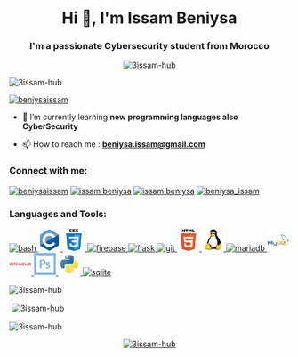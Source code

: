<!--[![MasterHead](https://techcrunch.com/wp-content/uploads/2019/04/password.gif)]-->
<h1 align="center">Hi 👋, I'm Issam Beniysa</h1>
<h3 align="center">I'm a passionate Cybersecurity student from Morocco</h3>
<p align="center"> <img src="https://cdn.dribbble.com/users/239755/screenshots/3019824/dave_coding_dribbble.gif" alt="3issam-hub" /> </p>

<p align="left"> <img src="https://komarev.com/ghpvc/?username=3issam-hub&label=Profile%20views&color=0e75b6&style=flat" alt="3issam-hub" /> </p>


<p align="left"> <a href="https://twitter.com/beniysaissam" target="blank"><img src="https://img.shields.io/twitter/follow/beniysaissam?logo=twitter&style=for-the-badge" alt="beniysaissam" /></a> </p>

- 🌱 I’m currently learning **new programming languages also CyberSecurity**

- 📫 How to reach me : **beniysa.issam@gmail.com**

<h3 align="left">Connect with me:</h3>
<p align="left">
<a href="https://twitter.com/beniysaissam" target="blank"><img align="center" src="https://raw.githubusercontent.com/rahuldkjain/github-profile-readme-generator/master/src/images/icons/Social/twitter.svg" alt="beniysaissam" height="30" width="40" /></a>
<a href="https://www.linkedin.com/in/issam-beniysa-1012971aa" target="blank"><img align="center" src="https://raw.githubusercontent.com/rahuldkjain/github-profile-readme-generator/master/src/images/icons/Social/linked-in-alt.svg" alt="issam beniysa" height="30" width="40" /></a>
<a href="https://web.facebook.com/issam.ben.528316" target="blank"><img align="center" src="https://raw.githubusercontent.com/rahuldkjain/github-profile-readme-generator/master/src/images/icons/Social/facebook.svg" alt="issam beniysa" height="30" width="40" /></a>
<a href="https://instagram.com/beniysa_issam" target="blank"><img align="center" src="https://raw.githubusercontent.com/rahuldkjain/github-profile-readme-generator/master/src/images/icons/Social/instagram.svg" alt="beniysa_issam" height="30" width="40" /></a>
</p>

<h3 align="left">Languages and Tools:</h3>
<p align="left"> <a href="https://www.gnu.org/software/bash/" target="_blank" rel="noreferrer"> <img src="https://www.vectorlogo.zone/logos/gnu_bash/gnu_bash-icon.svg" alt="bash" width="40" height="40"/> </a> <a href="https://www.cprogramming.com/" target="_blank" rel="noreferrer"> <img src="https://raw.githubusercontent.com/devicons/devicon/master/icons/c/c-original.svg" alt="c" width="40" height="40"/> </a> <a href="https://www.w3schools.com/css/" target="_blank" rel="noreferrer"> <img src="https://raw.githubusercontent.com/devicons/devicon/master/icons/css3/css3-original-wordmark.svg" alt="css3" width="40" height="40"/> </a> <a href="https://firebase.google.com/" target="_blank" rel="noreferrer"> <img src="https://www.vectorlogo.zone/logos/firebase/firebase-icon.svg" alt="firebase" width="40" height="40"/> </a> <a href="https://flask.palletsprojects.com/" target="_blank" rel="noreferrer"> <img src="https://www.vectorlogo.zone/logos/pocoo_flask/pocoo_flask-icon.svg" alt="flask" width="40" height="40"/> </a> <a href="https://git-scm.com/" target="_blank" rel="noreferrer"> <img src="https://www.vectorlogo.zone/logos/git-scm/git-scm-icon.svg" alt="git" width="40" height="40"/> </a> <a href="https://www.w3.org/html/" target="_blank" rel="noreferrer"> <img src="https://raw.githubusercontent.com/devicons/devicon/master/icons/html5/html5-original-wordmark.svg" alt="html5" width="40" height="40"/> </a> <a href="https://www.linux.org/" target="_blank" rel="noreferrer"> <img src="https://raw.githubusercontent.com/devicons/devicon/master/icons/linux/linux-original.svg" alt="linux" width="40" height="40"/> </a> <a href="https://mariadb.org/" target="_blank" rel="noreferrer"> <img src="https://www.vectorlogo.zone/logos/mariadb/mariadb-icon.svg" alt="mariadb" width="40" height="40"/> </a> <a href="https://www.mysql.com/" target="_blank" rel="noreferrer"> <img src="https://raw.githubusercontent.com/devicons/devicon/master/icons/mysql/mysql-original-wordmark.svg" alt="mysql" width="40" height="40"/> </a> <a href="https://www.oracle.com/" target="_blank" rel="noreferrer"> <img src="https://raw.githubusercontent.com/devicons/devicon/master/icons/oracle/oracle-original.svg" alt="oracle" width="40" height="40"/> </a> <a href="https://www.photoshop.com/en" target="_blank" rel="noreferrer"> <img src="https://raw.githubusercontent.com/devicons/devicon/master/icons/photoshop/photoshop-line.svg" alt="photoshop" width="40" height="40"/> </a> <a href="https://www.python.org" target="_blank" rel="noreferrer"> <img src="https://raw.githubusercontent.com/devicons/devicon/master/icons/python/python-original.svg" alt="python" width="40" height="40"/> </a> <a href="https://www.sqlite.org/" target="_blank" rel="noreferrer"> <img src="https://www.vectorlogo.zone/logos/sqlite/sqlite-icon.svg" alt="sqlite" width="40" height="40"/> </a> </p>

<p><img align="center" src="https://github-readme-stats.vercel.app/api/top-langs?username=3issam-hub&show_icons=true&locale=en&layout=compact" alt="3issam-hub" /></p>

<p>&nbsp;<img align="center" src="https://github-readme-stats.vercel.app/api?username=3issam-hub&show_icons=true&locale=en" alt="3issam-hub" /></p>

<p><img align="center" src="https://github-readme-streak-stats.herokuapp.com/?user=3issam-hub&" alt="3issam-hub" /></p>

<p align="center"> <a href="https://github.com/ryo-ma/github-profile-trophy"><img src="https://github-profile-trophy.vercel.app/?username=3issam-hub" alt="3issam-hub" /></a> </p>

